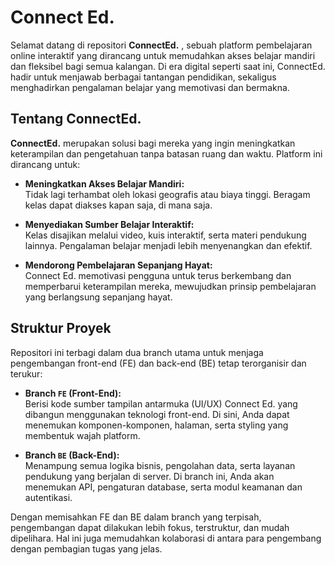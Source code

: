 # Connect Ed.

Selamat datang di repositori **ConnectEd.** , sebuah platform pembelajaran online interaktif yang dirancang untuk memudahkan akses belajar mandiri dan fleksibel bagi semua kalangan. Di era digital seperti saat ini, ConnectEd. hadir untuk menjawab berbagai tantangan pendidikan, sekaligus menghadirkan pengalaman belajar yang memotivasi dan bermakna.

## Tentang ConnectEd.

**ConnectEd.** merupakan solusi bagi mereka yang ingin meningkatkan keterampilan dan pengetahuan tanpa batasan ruang dan waktu. Platform ini dirancang untuk:

- **Meningkatkan Akses Belajar Mandiri:**  
  Tidak lagi terhambat oleh lokasi geografis atau biaya tinggi. Beragam kelas dapat diakses kapan saja, di mana saja.
  
- **Menyediakan Sumber Belajar Interaktif:**  
  Kelas disajikan melalui video, kuis interaktif, serta materi pendukung lainnya. Pengalaman belajar menjadi lebih menyenangkan dan efektif.
  
- **Mendorong Pembelajaran Sepanjang Hayat:**  
  Connect Ed. memotivasi pengguna untuk terus berkembang dan memperbarui keterampilan mereka, mewujudkan prinsip pembelajaran yang berlangsung sepanjang hayat.

## Struktur Proyek

Repositori ini terbagi dalam dua branch utama untuk menjaga pengembangan front-end (FE) dan back-end (BE) tetap terorganisir dan terukur:

- **Branch `FE` (Front-End):**  
  Berisi kode sumber tampilan antarmuka (UI/UX) Connect Ed. yang dibangun menggunakan teknologi front-end. Di sini, Anda dapat menemukan komponen-komponen, halaman, serta styling yang membentuk wajah platform.

- **Branch `BE` (Back-End):**  
  Menampung semua logika bisnis, pengolahan data, serta layanan pendukung yang berjalan di server. Di branch ini, Anda akan menemukan API, pengaturan database, serta modul keamanan dan autentikasi.

Dengan memisahkan FE dan BE dalam branch yang terpisah, pengembangan dapat dilakukan lebih fokus, terstruktur, dan mudah dipelihara. Hal ini juga memudahkan kolaborasi di antara para pengembang dengan pembagian tugas yang jelas.
